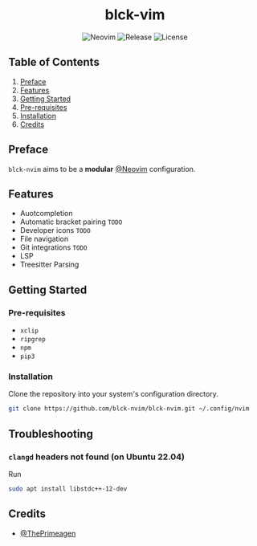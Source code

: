 <div align="center">

# blck-vim

![Neovim](https://img.shields.io/badge/Neovim-v0.8+-57A143?style=flat-square&logo=neovim)
![Release](https://img.shields.io/github/v/release/prgn-nvim/prgn-nvim?label=Release&style=flat-square)
![License](https://img.shields.io/badge/License-MIT-important?style=flat-square)

</div>

## Table of Contents

1. [Preface](#preface)
2. [Features](#features)
3. [Getting Started](#getting-started)
  1. [Pre-requisites](#pre-requisites)
  2. [Installation](#installation)
4. [Credits](#credits)

## Preface

`blck-nvim` aims to be a **modular** [@Neovim](https://github.com/neovim/neovim) configuration.

## Features

- Auotcompletion
- Automatic bracket pairing `TODO`
- Developer icons `TODO`
- File navigation
- Git integrations `TODO`
- LSP
- Treesitter Parsing

## Getting Started

### Pre-requisites

- `xclip`
- `ripgrep`
- `npm`
- `pip3`

### Installation

Clone the repository into your system's configuration directory.

```sh
git clone https://github.com/blck-nvim/blck-nvim.git ~/.config/nvim
```

## Troubleshooting

### `clangd` headers not found (on Ubuntu 22.04)

Run

```sh
sudo apt install libstdc++-12-dev
```

## Credits

- [@ThePrimeagen](https://github.com/ThePrimeagen/init.lua)
